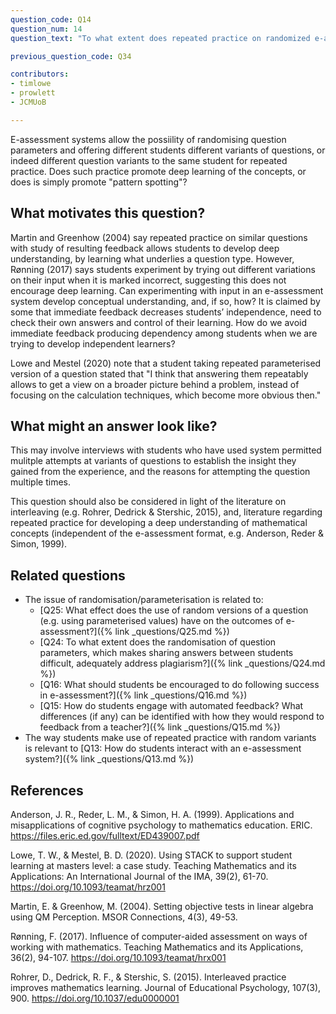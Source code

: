 ```yaml
---
question_code: Q14
question_num: 14
question_text: "To what extent does repeated practice on randomized e-assessment tasks encourage mathematics students to discover deep links between ideas? " 

previous_question_code: Q34

contributors: 
- timlowe
- prowlett
- JCMUoB

---
```



E-assessment systems allow the possiility of randomising question parameters and offering different students different variants of questions, or indeed different question variants to the same student for repeated practice. Does such practice promote deep learning of the concepts, or does is simply promote "pattern spotting"?




## What motivates this question?

Martin and Greenhow (2004) say repeated practice on similar questions with study of resulting feedback allows students to develop deep understanding, by learning what underlies a question type. However, Rønning (2017) says students experiment by trying out different variations on their input when it is marked incorrect, suggesting this does not encourage deep learning. Can experimenting with input in an e-assessment system develop conceptual understanding, and, if so, how? It is claimed by some that immediate feedback decreases students’ independence, need to check their own answers and control of their learning. How do we avoid immediate feedback producing dependency among students when we are trying to develop independent learners? 

Lowe and Mestel (2020) note that a student taking repeated parameterised version of a question stated that "I think that answering them repeatably allows to get a view on
a broader picture behind a problem, instead of focusing on the calculation techniques, which become
more obvious then."

## What might an answer look like?

This may involve interviews with students who have used system permitted mulitple attempts at variants of questions to establish the insight they gained from the experience, and the reasons for attempting the question multiple times.

This question should also be considered in light of the literature on interleaving (e.g. Rohrer, Dedrick & Stershic, 2015), and, literature regarding repeated practice for developing a deep understanding of mathematical concepts (independent of the e-assessment format, e.g. Anderson, Reder & Simon, 1999).

## Related questions

* The issue of randomisation/parameterisation is related to:
  - [Q25: What effect does the use of random versions of a question (e.g. using parameterised values) have on the outcomes of e-assessment?]({% link _questions/Q25.md %})
  - [Q24: To what extent does the randomisation of question parameters, which makes sharing answers between students difficult, adequately address plagiarism?]({% link _questions/Q24.md %})
  - [Q16: What should students be encouraged to do following success in e-assessment?]({% link _questions/Q16.md %})
  - [Q15: How do students engage with automated feedback? What differences (if any) can be identified with how they would respond to feedback from a teacher?]({% link _questions/Q15.md %})
* The way students make use of repeated practice with random variants is relevant to [Q13: How do students interact with an e-assessment system?]({% link _questions/Q13.md %})

## References

<div class="reference_list" markdown="1">

Anderson, J. R., Reder, L. M., & Simon, H. A. (1999). Applications and misapplications of cognitive psychology to mathematics education. ERIC. <https://files.eric.ed.gov/fulltext/ED439007.pdf>

Lowe, T. W., & Mestel, B. D. (2020). Using STACK to support student learning at masters level: a case study. Teaching Mathematics and its Applications: An International Journal of the IMA, 39(2), 61-70. <https://doi.org/10.1093/teamat/hrz001>

Martin, E. & Greenhow, M. (2004). Setting objective tests in linear algebra using QM Perception. MSOR Connections, 4(3), 49-53. 

Rønning, F. (2017). Influence of computer-aided assessment on ways of working with mathematics. Teaching Mathematics and its Applications, 36(2), 94-107. <https://doi.org/10.1093/teamat/hrx001>

Rohrer, D., Dedrick, R. F., & Stershic, S. (2015). Interleaved practice improves mathematics learning. Journal of Educational Psychology, 107(3), 900. <https://doi.org/10.1037/edu0000001>


</div>
